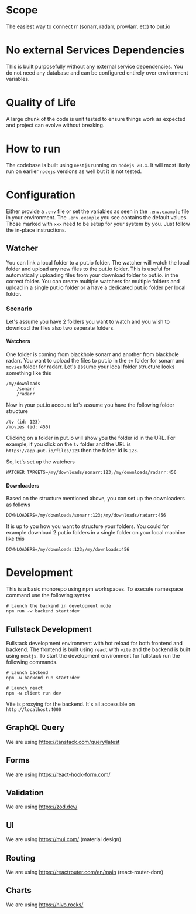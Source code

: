 # Scope
The easiest way to connect rr (sonarr, radarr, prowlarr, etc) to put.io

# No external Services Dependencies
This is built purposefully without any external service dependencies. You do not need any database
and can be configured entirely over environment variables.

# Quality of Life
A large chunk of the code is unit tested to ensure things work as expected and project can evolve without breaking.

# How to run
The codebase is built using `nestjs` running on `nodejs 20.x`. It will most likely run on earlier `nodejs` versions
as well but it is not tested.

# Configuration
Either provide a `.env` file or set the variables as seen in the `.env.example` file in your environment. The `.env.example`
you see contains the default values. Those marked with `xxx` need to be setup for your system by you. Just follow the
in-place instructions.

## Watcher
You can link a local folder to a put.io folder. The watcher will watch the local folder and upload any new files to the
put.io folder. This is useful for automatically uploading files from your download folder to put.io. in the correct folder.
You can create multiple watchers for multiple folders and upload in a single put.io folder or a have a dedicated put.io
folder per local folder.

### Scenario
Let's assume you have 2 folders you want to watch and you wish to download the files also two seperate folders.

#### Watchers
One folder is coming from blackhole sonarr and another from blackhole radarr.
You want to upload the files to put.io in the `tv` folder for sonarr and `movies` folder for radarr.
Let's assume your local folder structure looks something like this
```
/my/downloads
    /sonarr
    /radarr   
```

Now in your put.io account let's assume you have the following folder structure
```
/tv (id: 123)
/movies (id: 456)
```
Clicking on a folder in put.io will show you the folder id in the URL. For example, if you click on the `tv` folder
and the URL is `https://app.put.io/files/123` then the folder id is `123`.

So, let's set up the watchers
```dotenv
WATCHER_TARGETS=/my/downloads/sonarr:123;/my/downloads/radarr:456
```

#### Downloaders
Based on the structure mentioned above, you can set up the downloaders as follows
```dotenv
DOWNLOADERS=/my/downloads/sonarr:123;/my/downloads/radarr:456
```

It is up to you how you want to structure your folders. You could for example download 2 put.io folders in a single folder
on your local machine like this
```dotenv
DOWNLOADERS=/my/downloads:123;/my/downloads:456
```


# Development
This is a basic monorepo using npm workspaces. To execute namespace command use the following syntax
```shell
# Launch the backend in development mode
npm run -w backend start:dev
```

## Fullstack Development
Fullstack development environment with hot reload for both frontend and backend. The frontend is built using `react` with `vite` and the backend is built using `nestjs`.
To start the development environment for fullstack run the following commands.
```shell
# Launch backend
npm -w backend run start:dev

# Launch react
npm -w client run dev
```
Vite is proxying for the backend. It's all accessible on `http://localhost:4000`


## GraphQL Query
We are using https://tanstack.com/query/latest

## Forms
We are using https://react-hook-form.com/ 

## Validation
We are using https://zod.dev/

## UI
We are using https://mui.com/ (material design)

## Routing
We are using https://reactrouter.com/en/main (react-router-dom)

## Charts
We are using https://nivo.rocks/
